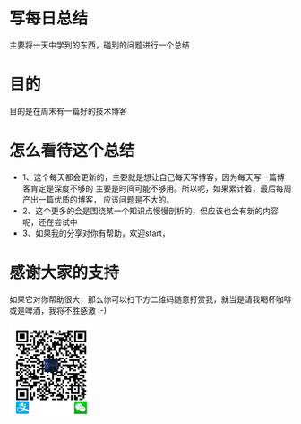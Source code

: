 # 写每日总结
主要将一天中学到的东西，碰到的问题进行一个总结

# 目的
目的是在周末有一篇好的技术博客

# 怎么看待这个总结
* 1、这个每天都会更新的，主要就是想让自己每天写博客，因为每天写一篇博客肯定是深度不够的
主要是时间可能不够用。所以呢，如果累计着，最后每周产出一篇优质的博客， 应该问题是不大的。
* 2、这个更多的会是围绕某一个知识点慢慢剖析的，但应该也会有新的内容呢，还在尝试中
* 3、如果我的分享对你有帮助，欢迎start，

# 感谢大家的支持

如果它对你帮助很大，那么你可以扫下方二维码随意打赏我，就当是请我喝杯咖啡或是啤酒，我将不胜感激 :-)

![donate][donate]

[donate]: https://github.com/shenshizhong/learn_python3/blob/master/res/ssz.png


